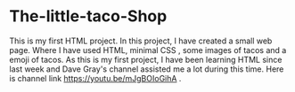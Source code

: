 # The-little-taco-Shop
This is my first HTML project.
In this project, I have created a small web page. Where I have used HTML, minimal CSS , some images of tacos and a emoji of tacos.
As this is my first project, I have been learning HTML since last week and Dave Gray's channel assisted me a lot during this time. Here is channel link https://youtu.be/mJgBOIoGihA .
